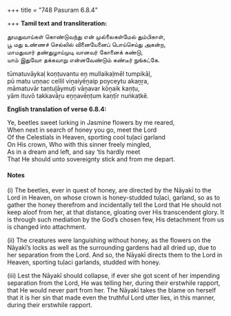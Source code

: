 +++
title = "748 Pasuram 6.8.4"

+++
**Tamil text and transliteration:**

தூமதுவாய்கள் கொண்டுவந்து என் முல்லைகள்மேல் தும்பிகாள்,  
பூ மது உண்ணச் செல்லில் வினையேனைப் பொய்செய்து அகன்ற,  
மாமதுவார் தண்துழாய்முடி வானவர் கோனைக் கண்டு,  
யாம் இதுவோ தக்கவாறு என்னவேண்டும் கண்டீர் நுங்கட்கே.

tūmatuvāykaḷ koṇṭuvantu eṉ mullaikaḷmēl tumpikāḷ,  
pū matu uṇṇac cellil viṉaiyēṉaip poyceytu akaṉṟa,  
māmatuvār taṇtuḻāymuṭi vāṉavar kōṉaik kaṇṭu,  
yām ituvō takkavāṟu eṉṉavēṇṭum kaṇṭīr nuṅkaṭkē.

**English translation of verse 6.8.4:**

Ye, beetles sweet lurking in Jasmine flowers by me reared,  
When next in search of honey you go, meet the Lord  
Of the Celestials in Heaven, sporting cool tuḷaci garland  
On His crown, Who with this sinner freely mingled,  
As in a dream and left, and say ‘tis hardly meet  
That He should unto sovereignty stick and from me depart.

#### Notes

\(i\) The beetles, ever in quest of honey, are directed by the Nāyakī to the Lord in Heaven, on whose crown is honey-studded tuḷaci, garland, so as to gather the honey therefrom and incidentally tell the Lord that He should not keep aloof from her, at that distance, gloating over His transcendent glory. It is through such mediation by the God’s chosen few, His detachment from us is changed into attachment.

\(ii\) The creatures were languishing without honey, as the flowers on the Nāyakī’s locks as well as the surrounding gardens had all dried up, due to her separation from the Lord. And so, the Nāyakī directs them to the Lord in Heaven, sporting tuḷaci garlands, studded with honey.

\(iii\) Lest the Nāyakī should collapse, if ever she got scent of her impending separation from the Lord, He was telling her, during their erstwhile rapport, that He would never part from her. The Nāyakī takes the blame on herself that it is her sin that made even the truthful Lord utter lies, in this manner, during their erstwhile rapport.


